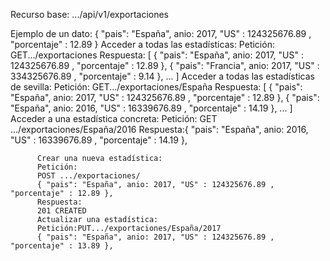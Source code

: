 Recurso base:
.../api/v1/exportaciones

Ejemplo de un dato:
{ "pais": "España", anio: 2017, "US" : 124325676.89 , "porcentaje" : 12.89 }
Acceder a todas las estadísticas:
Petición:
GET.../exportaciones
Respuesta:
[ { "pais": "España", anio: 2017, "US" : 124325676.89 , "porcentaje" : 12.89 },
  {  "pais": "Francia", anio: 2017, "US" : 334325676.89 , "porcentaje" : 9.14 },
    ... ]
    Acceder a todas las estadísticas de sevilla:
    Petición:
    GET.../exportaciones/España
    Respuesta:
    [ { "pais": "España", anio: 2017, "US" : 124325676.89 , "porcentaje" : 12.89 },
      { "pais": "España", anio: 2016, "US" : 16339676.89 , "porcentaje" : 14.19 },
        ... ]
        Acceder a una estadística concreta:
        Petición:
        GET .../exportaciones/España/2016
        Respuesta:{ "pais": "España", anio: 2016, "US" : 16339676.89 , "porcentaje" : 14.19 },
       
          Crear una nueva estadística:
          Petición:
          POST .../exportaciones/
          { "pais": "España", anio: 2017, "US" : 124325676.89 , "porcentaje" : 12.89 },
          Respuesta:
          201 CREATED
          Actualizar una estadística:
          Petición:PUT.../exportaciones/España/2017
          { "pais": "España", anio: 2017, "US" : 124325676.89 , "porcentaje" : 13.89 },
